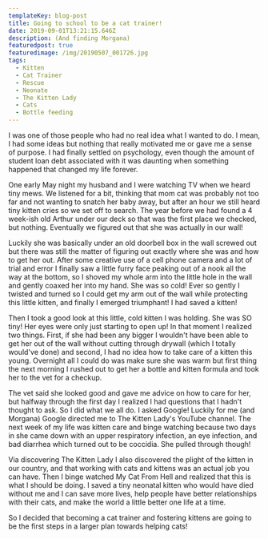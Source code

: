 ```yaml
---
templateKey: blog-post
title: Going to school to be a cat trainer!
date: 2019-09-01T13:21:15.646Z
description: (And finding Morgana)
featuredpost: true
featuredimage: /img/20190507_001726.jpg
tags:
  - Kitten
  - Cat Trainer
  - Rescue
  - Neonate
  - The Kitten Lady
  - Cats
  - Bottle feeding
---
```

I was one of those people who had no real idea what I wanted to do. I mean, I had some ideas but nothing that really motivated me or gave me a sense of purpose. I had finally settled on psychology, even though the amount of student loan debt associated with it was daunting when something happened that changed my life forever. 



One early May night my husband and I were watching TV when we heard tiny mews. We listened for a bit, thinking that mom cat was probably not too far and not wanting to snatch her baby away, but after an hour we still heard tiny kitten cries so we set off to search. The year before we had found a 4 week-ish old Arthur under our deck so that was the first place we checked, but nothing. Eventually we figured out that she was actually in our wall!

Luckily she was basically under an old doorbell box in the wall screwed out but there was still the matter of figuring out exactly where she was and how to get her out. After some creative use of a cell phone camera and a lot of trial and error I finally saw a little furry face peaking out of a nook all the way at the bottom, so I shoved my whole arm into the little hole in the wall and gently coaxed her into my hand. She was so cold! Ever so gently I twisted and turned so I could get my arm out of the wall while protecting this little kitten, and finally I emerged triumphant! I had saved a kitten!



Then I took a good look at this little, cold kitten I was holding. She was SO tiny! Her eyes were only just starting to open up! In that moment I realized two things. First, if she had been any bigger I wouldn't have been able to get her out of the wall without cutting through drywall (which I totally would've done) and second, I had no idea how to take care of a kitten this young. Overnight all I could do was make sure she was warm but first thing the next morning I rushed out to get her a bottle and kitten formula and took her to the vet for a checkup. 

The vet said she looked good and gave me advice on how to care for her, but halfway through the first day I realized I had questions that I hadn't thought to  ask. So I did what we all do. I asked Google! Luckily for me (and Morgana) Google directed me to The Kitten Lady's YouTube channel. The next week of my life was kitten care and binge watching because two days in she came down with an upper respiratory infection, an eye infection, and bad diarrhea which turned out to be coccidia. She pulled through though!



Via discovering The Kitten Lady I also discovered the plight of the kitten in our country, and that working with cats and kittens was an actual job you can have. Then I binge watched My Cat From Hell and realized that this is what I should be doing. I saved a tiny neonatal kitten who would have died without me and I can save more lives, help people have better relationships with their cats, and make the world a little better one life at a time. 

So I decided that becoming a cat trainer and fostering kittens are going to be the first steps in a larger plan towards helping cats!
